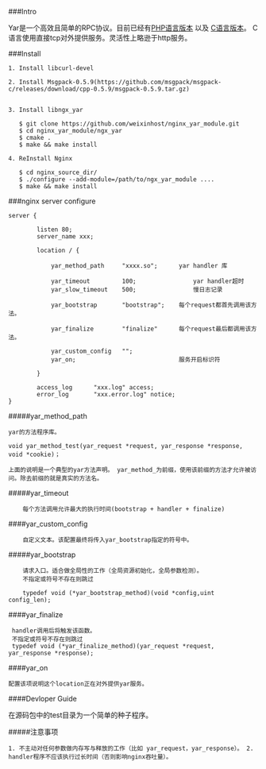 ###Intro

Yar是一个高效且简单的RPC协议。目前已经有[PHP语言版本](https://github.com/laruence/yar) 以及 [C语言版本](https://github.com/laruence/yar)。	C语言使用直接tcp对外提供服务。灵活性上略逊于http服务。

###Install

	1. Install libcurl-devel

	2. Install Msgpack-0.5.9(https://github.com/msgpack/msgpack-c/releases/download/cpp-0.5.9/msgpack-0.5.9.tar.gz)


	3. Install libngx_yar

	   $ git clone https://github.com/weixinhost/nginx_yar_module.git
	   $ cd nginx_yar_module/ngx_yar
	   $ cmake .
	   $ make && make install

	4. ReInstall Nginx

	   $ cd nginx_source_dir/
	   $ ./configure --add-module=/path/to/ngx_yar_module ....
	   $ make && make install



###nginx server configure

	server {

			listen 80;
			server_name xxx;

			location / {

				yar_method_path		"xxxx.so";	    yar handler 库

				yar_timeout			100;			    yar handler超时
				yar_slow_timeout    500;                慢日志记录

				yar_bootstrap		"bootstrap";    每个request都首先调用该方法。

				yar_finalize		"finalize"	    每个request最后都调用该方法。

				yar_custom_config   "";
				yar_on;							    服务开启标识符

			}

			access_log		"xxx.log" access;
			error_log		"xxx.error.log" notice;
	}



#####yar_method_path

	yar的方法程序库。

	void yar_method_test(yar_request *request, yar_response *response, void *cookie)；

	上面的说明是一个典型的yar方法声明。 yar_method_为前缀，使用该前缀的方法才允许被访问。除去前缀的就是真实的方法名。


#####yar_timeout

		每个方法调用允许最大的执行时间(bootstrap + handler + finalize)

####yar_custom_config

		自定义文本。该配置最终将传入yar_bootstrap指定的符号中。

#####yar_bootstrap

		请求入口。适合做全局性的工作（全局资源初始化，全局参数检测）。
		不指定或符号不存在则跳过

		typedef void (*yar_bootstrap_method)(void *config,uint config_len);


####yar_finalize

	 handler调用后将触发该函数。
	 不指定或符号不存在则跳过
	 typedef void (*yar_finalize_method)(yar_request *request, yar_response *response);

####yar_on

	配置该项说明这个location正在对外提供yar服务。


####Devloper Guide

在源码包中的test目录为一个简单的种子程序。



#####注意事项

	1. 不主动对任何参数做内存写与释放的工作（比如 yar_request，yar_response）。	2. handler程序不应该执行过长时间（否则影响nginx吞吐量）。




